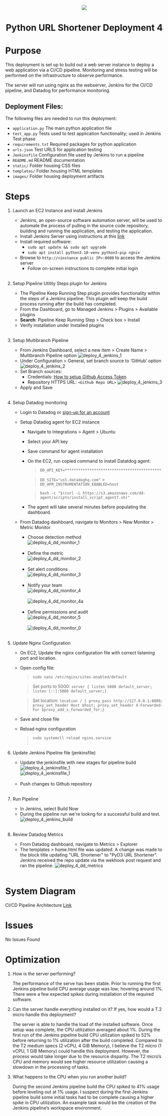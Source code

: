 <p align="center">
<img src="images/py_url_app.jpeg">
</p>
<h1 align="center">Python URL Shortener Deployment 4<h1>

# Purpose

This deployment is set up to build out a web server instance to deploy a web application via a CI/CD pipeline. Monitoring and stress testing will be performed on the infrastructure to observe performance.

The server will run using nginx as the webserver, Jenkins for the CI/CD pipeline, and Datadog for performance monitoring.

## Deployment Files:

The following files are needed to run this deployment:

- `application.py` The main python application file
- `test_app.py` Tests used to test application functionality; used in Jenkins Test phase
- `requirements.txt` Required packages for python application
- `urls.json` Test URLS for application testing
- `Jenkinsfile` Configuration file used by Jenkins to run a pipeline
- `README.md` README documentation
- `static/` Folder housing CSS files
- `templates/` Folder housing HTML templates
- `images/` Folder housing deployment artifacts

# Steps

1.  Launch an EC2 Instance and install Jenkins

    - Jenkins, an open-source software automation server, will be used to automate the process of pulling in the source code repository, building and running the application, and testing the application.
    - Install Jenkins Server using instructions at this [link](https://pkg.jenkins.io/debian/)
    - Install required software:
      - `sudo apt update && sudo apt upgrade`
      - `sudo apt install python3.10-venv python3-pip ngnix`
    - Browse to `http://<instance public IP>:8080` to access the Jenkins server
      - Follow on-screen instructions to complete initial login<br><br>

2.  Setup Pipeline Utility Steps plugin for Jenkins

    - The Pipeline Keep Running Step plugin provides functionality within the steps of a Jenkins pipeline. This plugin will keep the build process running after the build has completed.
    - From the Dashboard, go to Managed Jenkins > Plugins > Available plugins
    - **Search**: Pipeline Keep Running Step > Check box > Install
    - Verify installation under Installed plugins<br><br>

3.  Setup Multibranch Pipeline

    - From Jenkins Dashboard, select a new item > Create Name > Mulitbranch Pipeline option
      ![deploy_4_jenkins_1](images/deploy_4_jenkins_1.png)<br>
    - Under Configuration > General, set branch source to ‘GitHub’ option
      ![deploy_4_jenkins_2](images/deploy_4_jenkins_2.png)<br>
    - Set Branch sources:
      - Credentials: [How to setup Github Access Token](https://docs.github.com/en/enterprise-server@3.8/authentication/keeping-your-account-and-data-secure/managing-your-personal-access-tokens)
      - Repository HTTPS URL: `<Github Repo URL>`
        ![deploy_4_jenkins_3](images/deploy_4_jenkins_3.png)<br>
    - Apply and Save<br><br>

4.  Setup Datadog monitoring

    - Login to Datadog or [sign-up for an account](https://www.datadoghq.com/free-datadog-trial/)
    - Setup Datadog agent for EC2 instance

      - Navigate to Integrations > Agent > Ubuntu
      - Select your API key
      - Save command for agent installation
      - On the EC2, run copied command to install Datatdog agent:

        > `DD_API_KEY=*******************************************`

        > `DD_SITE="us5.datadoghq.com"` > `DD_APM_INSTRUMENTATION_ENABLED=host`

        > `bash -c "$(curl -L https://s3.amazonaws.com/dd-agent/scripts/install_script_agent7.sh)"`

      - The agent will take several minutes before populating the dashboard.

    - From Datadog dashboard, navigate to Monitors > New Monitor > Metric Monitor

      - Choose detection method<br>
        ![deploy_4_dd_monitor_1](images/deploy_4_dd_monitor_1.png)<br><br>
      - Define the metric<br>
        ![deploy_4_dd_monitor_2](images/deploy_4_dd_monitor_2.png)<br><br>
      - Set alert conditions<br>
        ![deploy_4_dd_monitor_3](images/deploy_4_dd_monitor_3.png)<br><br>
      - Notify your team<br>
        ![deploy_4_dd_monitor_4](images/deploy_4_dd_monitor_4.png)<br><br>
        ![deploy_4_dd_monitor_4a](images/deploy_4_dd_monitor_4a.png)<br><br>
      - Define permissions and audit<br>
        ![deploy_4_dd_monitor_5](images/deploy_4_dd_monitor_5.png)<br><br>
        ![deploy_4_dd_monitor_0](images/deploy_4_dd_monitor_0.png)<br><br>

5.  Update Nginx Configuration

    - On EC2, Update the nginx configuration file with correct listening port and location.
    - Open config file:

      > `sudo nano /etc/nginx/sites-enabled/default`

      > Set ports to 5000: `server { listen 5000 default_server; listen [::]:5000 default_server;}`

      > Set location: `location / { proxy_pass http://127.0.0.1:8000; proxy_set_header Host $host; proxy_set_header X-Forwarded-For $proxy_add_x_forwarded_for;}`

    - Save and close file
    - Reload nginx configuration
      > `sudo systemctl reload nginx.service`<br><br>

6.  Update Jenkins Pipeline file (jenkinsfile)

    - Update the jenkinsfile with new stages for pipeline build
      ![deploy_4_jenkinsfile_1](images/deploy_4_jenkinsfile_1.png)<br>
      ![deploy_4_jenkinsfile_1](images/deploy_4_jenkinsfile_1.png)<br><br>
    - Push changes to Github repository<br><br>

7.  Run Pipeline

    - In Jenkins, select Build Now
    - During the pipeline run we're lookng for a successful build and test.
      ![deploy_4_jenkins_build](images/deploy_4_jenkins_build.png)<br><br>

8.  Review Datadog Metrics
    - From Datadog dashboard, navigate to Metrics > Explorer
    - The templates > home.html file was updated. A change was made to the block title updating "URL Shortener" to "PyD3 URL Shortener". Jenkins received the repo update via the wekhook post request and ran the pipeline.
      ![deploy_4_dd_metrics](images/deploy_4_dd_metrics.png)<br><br>

# System Diagram

CI/CD Pipeline Architecture [Link](https://github.com/kaedmond24/python_url_shortener_app_deployment_2/blob/main/c4_deployment_4.png)

# Issues

No Issues Found

# Optimization

1. How is the server performing?

   The performance of the serve has been stable. Prior to running the first Jenkins pipeline build CPU average usage was low; hovering around 1%. There were a few expected spikes during installation of the required software.

2. Can the server handle everything installed on it? If yes, how would a T.2 micro handle this deployment?

   The server is able to handle the load of the installed software. Once setup was complete, the CPU utilization averaged about 1%. During the first run of the Jenkins pipeline build CPU utilization spiked to 52% before returning to 1% utilization after the build completed. Compared to the T2 medium specs (2 vCPU, 4 GiB Memory), I believe the T2 micro (1 vCPU, 1 GiB Memory) could handle this deployment. However, the process would take longer due to the resource disparity. The T2 micro’s CPU and memory would see higher resource utilization causing a slowdown in the processing of tasks.

3. What happens to the CPU when you run another build?

   During the second Jenkins pipeline build the CPU spiked to 41% usage before leveling out at 1% usage. I suspect during the first Jenkins pipeline build some initial tasks had to be complete causing a higher spike in CPU utilization. An example task would be the creation of the Jenkins pipeline‘s workspace environment.
